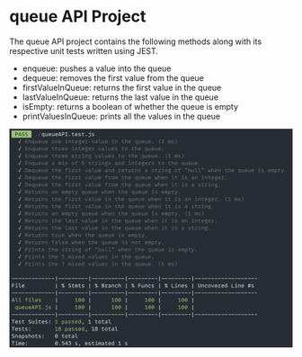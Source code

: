 # queue API Project

The queue API project contains the following methods along with its respective unit tests written using JEST.

- enqueue: pushes a value into the queue
- dequeue: removes the first value from the queue
- firstValueInQueue: returns the first value in the queue
- lastValueInQueue: returns the last value in the queue
- isEmpty: returns a boolean of whether the queue is empty
- printValuesInQueue: prints all the values in the queue

![Alt text](image.png)
